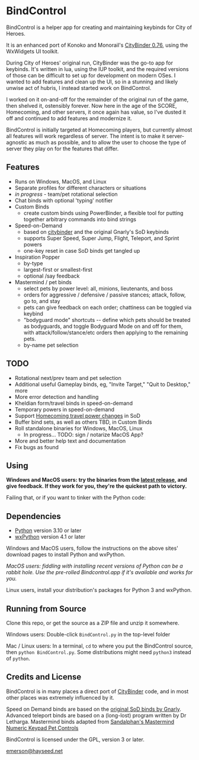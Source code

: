 BindControl
===========

BindControl is a helper app for creating and maintaining keybinds for City of Heroes.

It is an enhanced port of Konoko and Monorail's [CityBinder 0.76](http://sourceforge.net/projects/citybinder/), using the WxWidgets UI toolkit.

During City of Heroes' original run, CityBinder was the go-to app for keybinds.  It's written in lua, using the IUP toolkit, and the required versions of those can be difficult to set up for development on modern OSes.  I wanted to add features and clean up the UI, so in a stunning and likely unwise act of hubris, I instead started work on BindControl.

I worked on it on-and-off for the remainder of the original run of the game, then shelved it, ostensibly forever.  Now here in the age of the SCORE, Homecoming, and other servers, it once again has value, so I've dusted it off and continued to add features and modernize it.

BindControl is initially targeted at Homecoming players, but currently almost all features will work regardless of server.  The intent is to make it server-agnostic as much as possible, and to allow the user to choose the type of server they play on for the features that differ.

Features
--------

* Runs on Windows, MacOS, and Linux
* Separate profiles for different characters or situations
* <i>in progress</i> - team/pet rotational selection
* Chat binds with optional 'typing' notifier
* Custom Binds
    * create custom binds using PowerBinder, a flexible tool for putting together arbitrary commands into bind strings
* Speed-on-Demand
    * based on [citybinder](http://sourceforge.net/projects/citybinder/) and the original Gnarly's SoD keybinds
    * supports Super Speed, Super Jump, Flight, Teleport, and Sprint powers
    * one-key reset in case SoD binds get tangled up
* Inspiration Popper
    * by-type
    * largest-first or smallest-first
    * optional /say feedback
* Mastermind / pet binds
    * select pets by power level: all, minions, lieutenants, and boss
    * orders for aggressive / defensive / passive stances; attack, follow, go to, and stay
    * pets can give feedback on each order;  chattiness can be toggled via keybind
    * "bodyguard mode" shortcuts -- define which pets should be treated as bodyguards, and toggle Bodyguard Mode on and off for them, with attack/follow/stance/etc orders then applying to the remaining pets.
    * by-name pet selection

TODO
----

* Rotational next/prev team and pet selection
* Additional useful Gameplay binds, eg, "Invite Target," "Quit to Desktop," more
* More error detection and handling
* Kheldian form/travel binds in speed-on-demand
* Temporary powers in speed-on-demand
* Support [Homecoming travel power changes](https://forums.homecomingservers.com/topic/27807-travel-power-updates-in-issue-27-page-2/) in SoD
* Buffer bind sets, as well as others TBD, in Custom Binds
* Roll standalone binaries for Windows, MacOS, Linux
    * In progress... TODO: sign / notarize MacOS App?
* More and better help text and documentation
* Fix bugs as found


Using
-----

<b>Windows and MacOS users:  try the binaries from the [latest release](https://github.com/emersonrp/bindcontrol/releases), and give feedback.  If they work for you, they're the quickest path to victory.</b>

Failing that, or if you want to tinker with the Python code:

Dependencies
------------

* [Python](https://www.python.org) version 3.10 or later
* [wxPython](https://www.wxpython.org) version 4.1 or later

Windows and MacOS users, follow the instructions on the above sites' download pages to install Python and wxPython.

<i>MacOS users: fiddling with installing recent versions of Python can be a rabbit hole.  Use the pre-rolled Bindcontrol.app if it's available and works for you.</i>

Linux users, install your distribution's packages for Python 3 and wxPython.

Running from Source
-------------------

Clone this repo, or get the source as a ZIP file and unzip it somewhere.

Windows users:  Double-click `BindControl.py` in the top-level folder

Mac / Linux users: In a terminal, `cd` to where you put the BindControl source, then `python BindControl.py`.  Some distributions might need `python3` instead of `python`.


Credits and License
-------------------

BindControl is in many places a direct port of [CityBinder](http://sourceforge.net/projects/citybinder/) code, and in most other places was extremely influenced by it.

Speed on Demand binds are based on the [original SoD binds by Gnarly](https://mega.nz/folder/4HB2kAoC#Hy1m4EXbcyrPXxPPMCSb8w).  Advanced teleport binds are based on a (long-lost) program written by Dr Letharga.  Mastermind binds adapted from [Sandalphan's Mastermind Numeric Keypad Pet Controls](https://web.archive.org/web/20120904222729/http://boards.cityofheroes.com/showthread.php?t=117256)

BindControl is licensed under the GPL, version 3 or later.

emerson@hayseed.net
